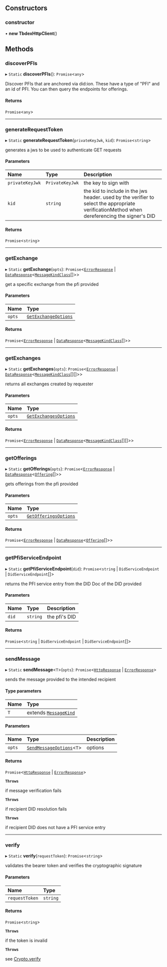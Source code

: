 ## Constructors

### constructor

• **new TbdexHttpClient**()

## Methods

### discoverPFIs

▸ `Static` **discoverPFIs**(): `Promise`<`any`\>

Discover PFIs that are anchored via did:ion. These have a type of "PFI" and an id of PFI.
You can then query the endpoints for offerings.

#### Returns

`Promise`<`any`\>

___

### generateRequestToken

▸ `Static` **generateRequestToken**(`privateKeyJwk`, `kid`): `Promise`<`string`\>

generates a jws to be used to authenticate GET requests

#### Parameters

| Name | Type | Description |
| :------ | :------ | :------ |
| `privateKeyJwk` | `PrivateKeyJwk` | the key to sign with |
| `kid` | `string` | the kid to include in the jws header. used by the verifier to select the appropriate verificationMethod when dereferencing the signer's DID |

#### Returns

`Promise`<`string`\>

___

### getExchange

▸ `Static` **getExchange**(`opts`): `Promise`<[`ErrorResponse`](../index.md#errorresponse) \| [`DataResponse`](../index.md#dataresponse)<[`MessageKindClass`](../index.md#messagekindclass)[]\>\>

get a specific exchange from the pfi provided

#### Parameters

| Name | Type |
| :------ | :------ |
| `opts` | [`GetExchangeOptions`](../index.md#getexchangeoptions) |

#### Returns

`Promise`<[`ErrorResponse`](../index.md#errorresponse) \| [`DataResponse`](../index.md#dataresponse)<[`MessageKindClass`](../index.md#messagekindclass)[]\>\>

___

### getExchanges

▸ `Static` **getExchanges**(`opts`): `Promise`<[`ErrorResponse`](../index.md#errorresponse) \| [`DataResponse`](../index.md#dataresponse)<[`MessageKindClass`](../index.md#messagekindclass)[][]\>\>

returns all exchanges created by requester

#### Parameters

| Name | Type |
| :------ | :------ |
| `opts` | [`GetExchangesOptions`](../index.md#getexchangesoptions) |

#### Returns

`Promise`<[`ErrorResponse`](../index.md#errorresponse) \| [`DataResponse`](../index.md#dataresponse)<[`MessageKindClass`](../index.md#messagekindclass)[][]\>\>

___

### getOfferings

▸ `Static` **getOfferings**(`opts`): `Promise`<[`ErrorResponse`](../index.md#errorresponse) \| [`DataResponse`](../index.md#dataresponse)<[`Offering`](Offering.md)[]\>\>

gets offerings from the pfi provided

#### Parameters

| Name | Type |
| :------ | :------ |
| `opts` | [`GetOfferingsOptions`](../index.md#getofferingsoptions) |

#### Returns

`Promise`<[`ErrorResponse`](../index.md#errorresponse) \| [`DataResponse`](../index.md#dataresponse)<[`Offering`](Offering.md)[]\>\>

___

### getPfiServiceEndpoint

▸ `Static` **getPfiServiceEndpoint**(`did`): `Promise`<`string` \| `DidServiceEndpoint` \| `DidServiceEndpoint`[]\>

returns the PFI service entry from the DID Doc of the DID provided

#### Parameters

| Name | Type | Description |
| :------ | :------ | :------ |
| `did` | `string` | the pfi's DID |

#### Returns

`Promise`<`string` \| `DidServiceEndpoint` \| `DidServiceEndpoint`[]\>

___

### sendMessage

▸ `Static` **sendMessage**<`T`\>(`opts`): `Promise`<[`HttpResponse`](../index.md#httpresponse) \| [`ErrorResponse`](../index.md#errorresponse)\>

sends the message provided to the intended recipient

#### Type parameters

| Name | Type |
| :------ | :------ |
| `T` | extends [`MessageKind`](../index.md#messagekind) |

#### Parameters

| Name | Type | Description |
| :------ | :------ | :------ |
| `opts` | [`SendMessageOptions`](../index.md#sendmessageoptions)<`T`\> | options |

#### Returns

`Promise`<[`HttpResponse`](../index.md#httpresponse) \| [`ErrorResponse`](../index.md#errorresponse)\>

**`Throws`**

if message verification fails

**`Throws`**

if recipient DID resolution fails

**`Throws`**

if recipient DID does not have a PFI service entry

___

### verify

▸ `Static` **verify**(`requestToken`): `Promise`<`string`\>

validates the bearer token and verifies the cryptographic signature

#### Parameters

| Name | Type |
| :------ | :------ |
| `requestToken` | `string` |

#### Returns

`Promise`<`string`\>

**`Throws`**

if the token is invalid

**`Throws`**

see [Crypto.verify](Crypto.md#verify)
